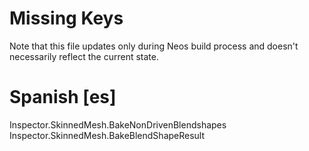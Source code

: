 # Missing Keys
Note that this file updates only during Neos build process and doesn't necessarily reflect the current state.

# Spanish [es]
Inspector.SkinnedMesh.BakeNonDrivenBlendshapes  
Inspector.SkinnedMesh.BakeBlendShapeResult  

